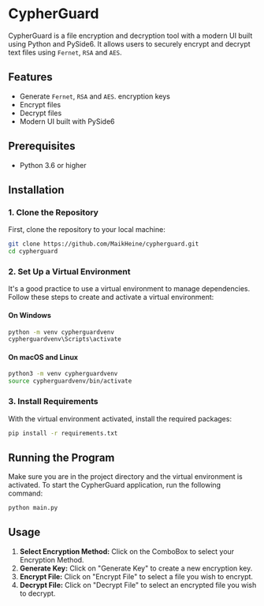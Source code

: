 # CypherGuard

CypherGuard is a file encryption and decryption tool with a modern UI built using Python and PySide6. It allows users to securely encrypt and decrypt text files using `Fernet`, `RSA` and `AES`.

## Features

- Generate `Fernet`, `RSA` and `AES`. encryption keys
- Encrypt files
- Decrypt files
- Modern UI built with PySide6

## Prerequisites

- Python 3.6 or higher

## Installation

### 1. Clone the Repository

First, clone the repository to your local machine:

```bash
git clone https://github.com/MaikHeine/cypherguard.git
cd cypherguard
```

### 2. Set Up a Virtual Environment

It's a good practice to use a virtual environment to manage dependencies. Follow these steps to create and activate a virtual environment:

#### On Windows

```bash
python -m venv cypherguardvenv
cypherguardvenv\Scripts\activate
```

#### On macOS and Linux

```bash
python3 -m venv cypherguardvenv
source cypherguardvenv/bin/activate
```

### 3. Install Requirements

With the virtual environment activated, install the required packages:

```bash
pip install -r requirements.txt
```

## Running the Program

Make sure you are in the project directory and the virtual environment is activated.
To start the CypherGuard application, run the following command:

```bash
python main.py
```

## Usage

1. **Select Encryption Method:** Click on the ComboBox to select your Encryption Method. 
2. **Generate Key:** Click on "Generate Key" to create a new encryption key.
3. **Encrypt File:** Click on "Encrypt File" to select a file you wish to encrypt.
4. **Decrypt File:** Click on "Decrypt File" to select an encrypted file you wish to decrypt.


